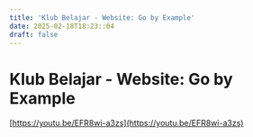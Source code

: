 ```yaml
---
title: 'Klub Belajar - Website: Go by Example'
date: 2025-02-18T18:23::04
draft: false
---
```


# Klub Belajar - Website: Go by Example

[https://youtu.be/EFR8wi-a3zs](https://youtu.be/EFR8wi-a3zs)
